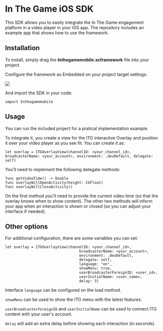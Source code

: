 # In The Game iOS SDK

This SDK allows you to easily integrate the In The Game engagement platform in a video player in your iOS app.
The repository includes an example app that shows how to use the framework.


## Installation

To install, simply drag the **Inthegamemobile.xcframework** file into your project. 

Configure the framework as Embedded on your project target settings:

![](https://i.imgur.com/lE5U8Xm.png)

And import the SDK in your code:

`import Inthegamemobile`


## Usage

You can run the included project for a pratical implementation example.

To integrate it, you create a view for the ITG interactive Overlay and position it over your video player as you see fit.
You can create it as:
```
let overlay = ITGOverlayView(channelID: <your_channel_id>, broadcasterName: <your_account>, environment: .devDefault, delegate: self)
```

You'll need to implement the following delegate methods:
```
func getVideoTime() -> Double 
func overlayWillOpenActivity(height: CGFloat)
func overlayWillCloseActivity()
```
On the first method you'll need to provide the current video time (so that the overlay knows when to show content).
The other two methods will inform your app when an interaction is shown or closed (so you can adjust your interface if needed).

## Other options

For additional configuration, there are some variables you can set:
```
let overlay = ITGOverlayView(channelID: <your_channel_id>,
                                  broadcasterName: <your_account>,
                                  environment: .devDefault,
                                  delegate: self,
                                  language: "en",
                                  showMenu: true,
                                  userBroadcasterForeignID: <user_id>,
                                  userInitialName: <user_name>,
                                  delay: 3)
```

Interface `language` can be configured on the load method.

`showMenu` can be used to show the ITG menu with the latest features.

`userBroadcasterForeignID` and `userInitialName` can be used to connect ITG content with your user's account.

`delay` will add an extra delay before showing each interaction (in seconds).
